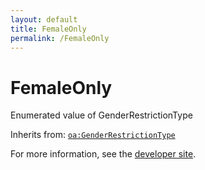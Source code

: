 ```yaml
---
layout: default
title: FemaleOnly
permalink: /FemaleOnly
---
```


# FemaleOnly
Enumerated value of GenderRestrictionType

Inherits from: [`oa:GenderRestrictionType`](https://openactive.io/GenderRestrictionType)

For more information, see the [developer site](https://developer.openactive.io/data-model/types/).